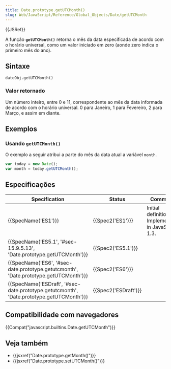 ```yaml
---
title: Date.prototype.getUTCMonth()
slug: Web/JavaScript/Reference/Global_Objects/Date/getUTCMonth
---
```


{{JSRef}}

A função **`getUTCMonth()`** retorna o mês da data especificada de acordo com o horário universal, como um valor iniciado em zero (aonde zero indica o primeiro mês do ano).

## Sintaxe

```
dateObj.getUTCMonth()
```

### Valor retornado

Um número inteiro, entre 0 e 11, correspondente ao mês da data informada de acordo com o horário universal. 0 para Janeiro, 1 para Fevereiro, 2 para Março, e assim em diante.

## Exemplos

### Usando `getUTCMonth()`

O exemplo a seguir atribui a parte do mês da data atual a variável `month`.

```js
var today = new Date();
var month = today.getUTCMonth();
```

## Especificações

| Specification                                                                                                        | Status                       | Comment                                            |
| -------------------------------------------------------------------------------------------------------------------- | ---------------------------- | -------------------------------------------------- |
| {{SpecName('ES1')}}                                                                                             | {{Spec2('ES1')}}         | Initial definition. Implemented in JavaScript 1.3. |
| {{SpecName('ES5.1', '#sec-15.9.5.13', 'Date.prototype.getUTCMonth')}}                         | {{Spec2('ES5.1')}}     |                                                    |
| {{SpecName('ES6', '#sec-date.prototype.getutcmonth', 'Date.prototype.getUTCMonth')}}     | {{Spec2('ES6')}}         |                                                    |
| {{SpecName('ESDraft', '#sec-date.prototype.getutcmonth', 'Date.prototype.getUTCMonth')}} | {{Spec2('ESDraft')}} |                                                    |

## Compatibilidade com navegadores

{{Compat("javascript.builtins.Date.getUTCMonth")}}

## Veja também

- {{jsxref("Date.prototype.getMonth()")}}
- {{jsxref("Date.prototype.setUTCMonth()")}}
